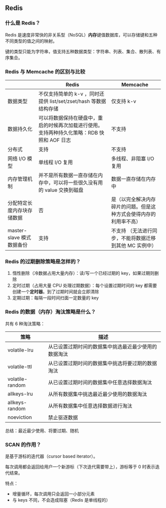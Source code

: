 ## Redis

### 什么是 Redis？

Redis 是速度非常快的非关系型（NoSQL）**内存**键值数据库，可以存储键和五种不同类型的值之间的映射。

键的类型只能为字符串，值支持五种数据类型：字符串、列表、集合、散列表、有序集合。

### Redis 与 Memcache 的区别与比较

|  | Redis | Memcache |
| ---- | ---- | ---- |
| 数据类型 | 不仅支持简单的 k-v ，同时还提供 list/set/zset/hash 等数据结构存储 | 仅支持 k-v |
| 数据持久化 | 可以将数据保持在硬盘中，重启的时候再次加载进行使用。支持两种持久化策略：RDB 快照和 AOF 日志 | 不支持 | 
| 分布式 | 支持 | 不支持 |
| 网络 I/O 模型 | 单线程 I/O 复用 | 多线程、非阻塞 I/O 复用 |
| 内存管理机制 | 并不是所有数据一直存储在内存中，可以将一些很久没有用的 value 交换到磁盘 | 数据一直存储在内存中 |
| 分配特定长度内存块存储数据 | 否 | 是（以完全解决内存碎片的问题。但是这种方式会使得内存的利用率不高） |
| master-slave 模式数据备份 | 支持 | 不支持 （无法进行同步，不能将数据迁移到其他 MC 实例中）|

### Redis 的过期删除策略是怎样的？

1. 惰性删除（冷数据占用大量内存）：读/写一个已经过期的 key，如果过期则删除
2. 定时过期（占用大量 CPU 处理过期数据）：每个设置过期时间的 key 都需要创建一个**定时器**。到了过期时间就会立即清除
3. 定期过期：每隔一段时间扫面一定数量的 key

### Redis 的数据（内存）淘汰策略是什么？

共有 6 种淘汰策略：

| 策略 |	描述 |
| ---- | ---- |
| volatile-lru | 从已设置过期时间的数据集中挑选最近最少使用的数据淘汰 |
| volatile-ttl | 从已设置过期时间的数据集中挑选将要过期的数据淘汰 |
| volatile-random | 从已设置过期时间的数据集中任意选择数据淘汰 |
| allkeys-lru | 从所有数据集中挑选最近最少使用的数据淘汰 |
| allkeys-random | 从所有数据集中任意选择数据进行淘汰 |
| noeviction | 禁止驱逐数据 |

总结：最近最少使用、将要过期、随机

### SCAN 的作用？

是基于游标的迭代器（cursor based iterator）。

每次调用都会返回给用户一个新游标（下次迭代需要带上），游标等于 0 时表示迭代结束。

特点：

- 增量循环，每次调用只会返回一小部分元素
- 与 keys 不同，不会造成阻塞（Redis 是单线程的）

